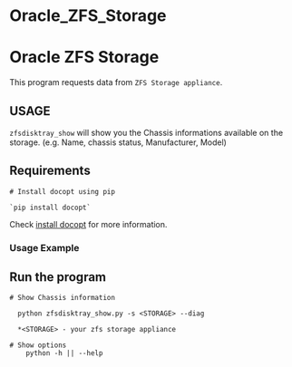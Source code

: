 # Oracle_ZFS_Storage

# Oracle ZFS Storage

This program requests data from `ZFS Storage appliance`. 

## USAGE
`zfsdisktray_show` will show you the Chassis informations available on the storage. 
    (e.g. Name, chassis status, Manufacturer, Model)

## Requirements

```
# Install docopt using pip

`pip install docopt`
```
Check [install docopt](https://pypi.org/project/docopt/) for more information. 


### Usage Example
## Run the program

```
# Show Chassis information
 
  python zfsdisktray_show.py -s <STORAGE> --diag
  
  *<STORAGE> - your zfs storage appliance

# Show options
    python -h || --help
```

